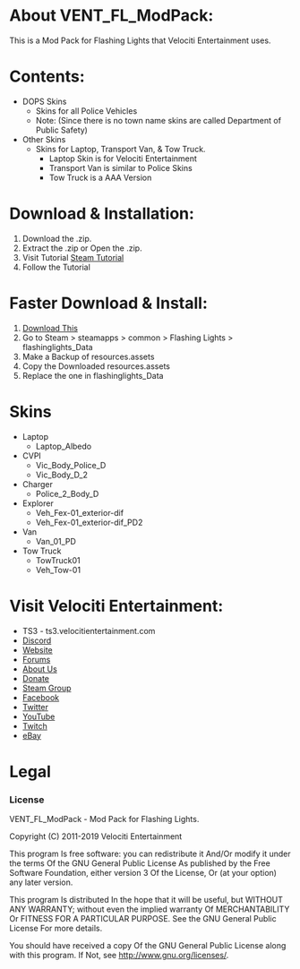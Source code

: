 # About VENT_FL_ModPack:
This is a Mod Pack for Flashing Lights that Velociti Entertainment uses.

# Contents:
* DOPS Skins
	* Skins for all Police Vehicles
	* Note: (Since there is no town name skins are called Department of Public Safety)
* Other Skins
	* Skins for Laptop, Transport Van, & Tow Truck.
		* Laptop Skin is for Velociti Entertainment
		* Transport Van is similar to Police Skins
		* Tow Truck is a AAA Version

# Download & Installation:
1) Download the .zip.
2) Extract the .zip or Open the .zip.
3) Visit Tutorial [Steam Tutorial](https://steamcommunity.com/sharedfiles/filedetails/?id=1411062152)
4) Follow the Tutorial

# Faster Download & Install:
1) [Download This](https://drive.google.com/open?id=1apsk0EQnbEbXRygFicDzjaSnkN_jA65h)
2) Go to Steam > steamapps > common > Flashing Lights > flashinglights_Data
3) Make a Backup of resources.assets
4) Copy the Downloaded resources.assets
5) Replace the one in flashinglights_Data

# Skins
* Laptop
	* Laptop_Albedo
* CVPI
	* Vic_Body_Police_D
	* Vic_Body_D_2
* Charger
	* Police_2_Body_D
* Explorer
	* Veh_Fex-01_exterior-dif
	* Veh_Fex-01_exterior-dif_PD2
* Van
	* Van_01_PD
* Tow Truck
	* TowTruck01
	* Veh_Tow-01

# Visit Velociti Entertainment:
* TS3 - ts3.velocitientertainment.com
* [Discord](http://discord.velocitientertainment.com)
* [Website](http://velocitientertainment.com/)
* [Forums](http://velocitientertainment.com/forum)
* [About Us](http://velocitientertainment.com/pc-gaming/)
* [Donate](http://velocitientertainment.com/donations/)
* [Steam Group](http://steamcommunity.com/groups/velocitientertainment)
* [Facebook](http://facebook.com/VelocitiEntertainment)
* [Twitter](http://twitter.com/VelocitiEnt)
* [YouTube](http://youtube.com/user/HumanTree92)
* [Twitch](http://twitch.tv/humantree92)
* [eBay](http://ebay.com/usr/humantree92)

# Legal
### License
VENT_FL_ModPack - Mod Pack for Flashing Lights.

Copyright (C) 2011-2019 Velociti Entertainment

This program Is free software: you can redistribute it And/Or modify it under the terms Of the GNU General Public License As published by the Free Software Foundation, either version 3 Of the License, Or (at your option) any later version.

This program Is distributed In the hope that it will be useful, but WITHOUT ANY WARRANTY; without even the implied warranty Of MERCHANTABILITY Or FITNESS FOR A PARTICULAR PURPOSE. See the GNU General Public License For more details.

You should have received a copy Of the GNU General Public License along with this program. If Not, see http://www.gnu.org/licenses/.
